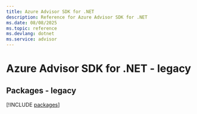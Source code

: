```yaml
---
title: Azure Advisor SDK for .NET
description: Reference for Azure Advisor SDK for .NET
ms.date: 08/08/2025
ms.topic: reference
ms.devlang: dotnet
ms.service: advisor
---
```

# Azure Advisor SDK for .NET - legacy
## Packages - legacy
[!INCLUDE [packages](advisor-index.md)]